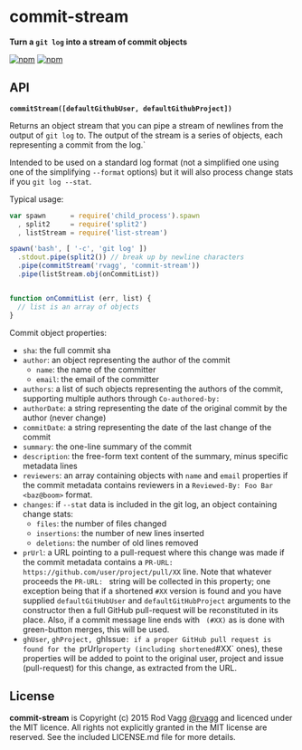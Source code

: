 # commit-stream

**Turn a `git log` into a stream of commit objects**

[![npm](https://nodei.co/npm/commit-stream.png?downloads=true&downloadRank=true)](https://nodei.co/npm/commit-stream/)
[![npm](https://nodei.co/npm-dl/commit-stream.png?months=6&height=3)](https://nodei.co/npm/commit-stream/)

## API

**`commitStream([defaultGithubUser, defaultGithubProject])`**

Returns an object stream that you can pipe a stream of newlines from the output of `git log` to. The output of the stream is a series of objects, each representing a commit from the log.`

Intended to be used on a standard log format (not a simplified one using one of the simplifying `--format` options) but it will also process change stats if you `git log --stat`.

Typical usage:

```js
var spawn      = require('child_process').spawn
  , split2     = require('split2')
  , listStream = require('list-stream')

spawn('bash', [ '-c', 'git log' ])
  .stdout.pipe(split2()) // break up by newline characters
  .pipe(commitStream('rvagg', 'commit-stream'))
  .pipe(listStream.obj(onCommitList))


function onCommitList (err, list) {
  // list is an array of objects
}
```

Commit object properties:

* `sha`: the full commit sha
* `author`: an object representing the author of the commit
  - `name`: the name of the committer
  - `email`: the email of the committer
* `authors`: a list of such objects representing the authors of the commit, supporting multiple authors through `Co-authored-by:`
* `authorDate`: a string representing the date of the original commit by the author (never change)
* `commitDate`: a string representing the date of the last change of the commit
* `summary`: the one-line summary of the commit
* `description`: the free-form text content of the summary, minus specific metadata lines
* `reviewers`: an array containing objects with `name` and `email` properties if the commit metadata contains reviewers in a `Reviewed-By: Foo Bar <baz@boom>` format.
* `changes`: if `--stat` data is included in the git log, an object containing change stats:
  - `files`: the number of files changed
  - `insertions`: the number of new lines inserted
  - `deletions`: the number of old lines removed
* `prUrl`: a URL pointing to a pull-request where this change was made if the commit metadata contains a `PR-URL: https://github.com/user/project/pull/XX` line. Note that whatever proceeds the `PR-URL: ` string will be collected in this property; one exception being that if a shortened `#XX` version is found and you have supplied `defaultGitHubUser` and `defaultGitHubProject` arguments to the constructor then a full GitHub pull-request will be reconstituted in its place. Also, if a commit message line ends with ` (#XX)` as is done with green-button merges, this will be used.
* `ghUser`, `ghProject, `ghIssue`: if a proper GitHub pull request is found for the `prUrl` property (including shortened `#XX` ones), these properties will be added to point to the original user, project and issue (pull-request) for this change, as extracted from the URL.

## License

**commit-stream** is Copyright (c) 2015 Rod Vagg [@rvagg](https://twitter.com/rvagg) and licenced under the MIT licence. All rights not explicitly granted in the MIT license are reserved. See the included LICENSE.md file for more details.
